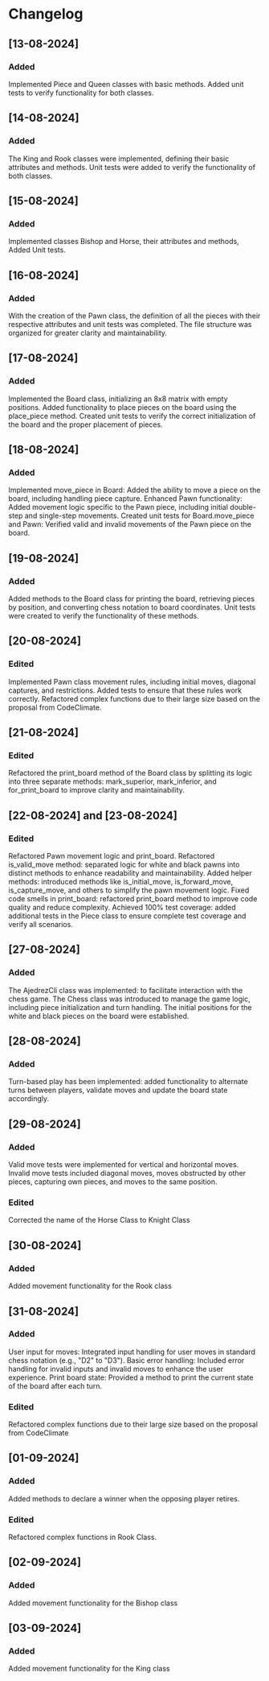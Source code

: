 # Changelog

## [13-08-2024]

### Added

Implemented Piece and Queen classes with basic methods.
Added unit tests to verify functionality for both classes.

## [14-08-2024]

### Added

The King and Rook classes were implemented, defining their basic attributes and methods.
Unit tests were added to verify the functionality of both classes.

## [15-08-2024]

### Added

Implemented classes Bishop and Horse, their attributes and methods, Added Unit tests.

## [16-08-2024]

### Added

With the creation of the Pawn class, the definition of all the pieces with their respective attributes and unit tests was completed.
The file structure was organized for greater clarity and maintainability.

## [17-08-2024]

### Added

Implemented the Board class, initializing an 8x8 matrix with empty positions.
Added functionality to place pieces on the board using the place_piece method.
Created unit tests to verify the correct initialization of the board and the proper placement of pieces.

## [18-08-2024]

### Added

Implemented move_piece in Board: Added the ability to move a piece on the board, including handling piece capture.
Enhanced Pawn functionality: Added movement logic specific to the Pawn piece, including initial double-step and single-step movements.
Created unit tests for Board.move_piece and Pawn: Verified valid and invalid movements of the Pawn piece on the board.

## [19-08-2024]

### Added

Added methods to the Board class for printing the board, retrieving pieces by position, and converting chess notation to board coordinates.
Unit tests were created to verify the functionality of these methods.

## [20-08-2024]

### Edited

Implemented Pawn class movement rules, including initial moves, diagonal captures, and restrictions.
Added tests to ensure that these rules work correctly.
Refactored complex functions due to their large size based on the proposal from CodeClimate.

## [21-08-2024]

### Edited

Refactored the print_board method of the Board class by splitting its logic into three separate methods: mark_superior, mark_inferior, and for_print_board to improve clarity and maintainability.

## [22-08-2024] and [23-08-2024]

### Edited

Refactored Pawn movement logic and print_board.
Refactored is_valid_move method: separated logic for white and black pawns into distinct methods to enhance readability and maintainability.
Added helper methods: introduced methods like is_initial_move, is_forward_move, is_capture_move, and others to simplify the pawn movement logic.
Fixed code smells in print_board: refactored print_board method to improve code quality and reduce complexity.
Achieved 100% test coverage: added additional tests in the Piece class to ensure complete test coverage and verify all scenarios.

## [27-08-2024]

### Added

The AjedrezCli class was implemented: to facilitate interaction with the chess game.
The Chess class was introduced to manage the game logic, including piece initialization and turn handling.
The initial positions for the white and black pieces on the board were established.

## [28-08-2024]

### Added

Turn-based play has been implemented: added functionality to alternate turns between players,
validate moves and update the board state accordingly.

## [29-08-2024]

### Added

Valid move tests were implemented for vertical and horizontal moves.
Invalid move tests included diagonal moves, moves obstructed by other pieces, capturing own pieces, and moves to the same position.

### Edited

Corrected the name of the Horse Class to Knight Class

## [30-08-2024]

### Added

Added movement functionality for the Rook class

## [31-08-2024]

### Added

User input for moves: Integrated input handling for user moves in standard chess notation (e.g., "D2" to "D3").
Basic error handling: Included error handling for invalid inputs and invalid moves to enhance the user experience.
Print board state: Provided a method to print the current state of the board after each turn.

### Edited

Refactored complex functions due to their large size based on the proposal from CodeClimate

## [01-09-2024]

### Added

Added methods to declare a winner when the opposing player retires.

### Edited

Refactored complex functions in Rook Class.

## [02-09-2024]

### Added

Added movement functionality for the Bishop class

## [03-09-2024]

### Added

Added movement functionality for the King class
